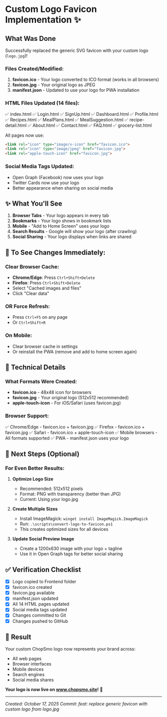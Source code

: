 # Custom Logo Favicon Implementation ✨

## What Was Done

Successfully replaced the generic SVG favicon with your custom logo (`logo.jpg`)!

### Files Created/Modified:

1. **favicon.ico** - Your logo converted to ICO format (works in all browsers)
2. **favicon.jpg** - Your original logo as JPEG
3. **manifest.json** - Updated to use your logo for PWA installation

### HTML Files Updated (14 files):
✅ index.html
✅ Login.html
✅ SignUp.html
✅ Dashboard.html
✅ Profile.html
✅ Recipes.html
✅ MealPlans.html
✅ MealSuggestion.html
✅ recipe-detail.html
✅ About.html
✅ Contact.html
✅ FAQ.html
✅ grocery-list.html

All pages now use:
```html
<link rel="icon" type="image/x-icon" href="favicon.ico">
<link rel="icon" type="image/jpeg" href="favicon.jpg">
<link rel="apple-touch-icon" href="favicon.jpg">
```

### Social Media Tags Updated:
- Open Graph (Facebook) now uses your logo
- Twitter Cards now use your logo
- Better appearance when sharing on social media

## ✨ What You'll See

1. **Browser Tabs** - Your logo appears in every tab
2. **Bookmarks** - Your logo shows in bookmark lists
3. **Mobile** - "Add to Home Screen" uses your logo
4. **Search Results** - Google will show your logo (after crawling)
5. **Social Sharing** - Your logo displays when links are shared

## 🔄 To See Changes Immediately:

### Clear Browser Cache:
- **Chrome/Edge**: Press `Ctrl+Shift+Delete`
- **Firefox**: Press `Ctrl+Shift+Delete`
- Select "Cached images and files"
- Click "Clear data"

### OR Force Refresh:
- Press `Ctrl+F5` on any page
- Or `Ctrl+Shift+R`

### On Mobile:
- Clear browser cache in settings
- Or reinstall the PWA (remove and add to home screen again)

## 📝 Technical Details

### What Formats Were Created:
- **favicon.ico** - 48x48 icon for browsers
- **favicon.jpg** - Your original logo (512x512 recommended)
- **apple-touch-icon** - For iOS/Safari (uses favicon.jpg)

### Browser Support:
✅ Chrome/Edge - favicon.ico + favicon.jpg
✅ Firefox - favicon.ico + favicon.jpg
✅ Safari - favicon.ico + apple-touch-icon
✅ Mobile browsers - All formats supported
✅ PWA - manifest.json uses your logo

## 🚀 Next Steps (Optional)

### For Even Better Results:
1. **Optimize Logo Size**
   - Recommended: 512x512 pixels
   - Format: PNG with transparency (better than JPG)
   - Current: Using your logo.jpg

2. **Create Multiple Sizes**
   - Install ImageMagick: `winget install ImageMagick.ImageMagick`
   - Run: `.\scripts\convert-logo-to-favicon.ps1`
   - This creates optimized sizes for all devices

3. **Update Social Preview Image**
   - Create a 1200x630 image with your logo + tagline
   - Use it in Open Graph tags for better social sharing

## ✅ Verification Checklist

- [x] Logo copied to Frontend folder
- [x] favicon.ico created
- [x] favicon.jpg available
- [x] manifest.json updated
- [x] All 14 HTML pages updated
- [x] Social media tags updated
- [x] Changes committed to Git
- [x] Changes pushed to GitHub

## 🎉 Result

Your custom ChopSmo logo now represents your brand across:
- All web pages
- Browser interfaces
- Mobile devices
- Search engines
- Social media shares

**Your logo is now live on www.chopsmo.site!** 🚀

---

*Created: October 17, 2025*
*Commit: feat: replace generic favicon with custom logo from logo.jpg*
